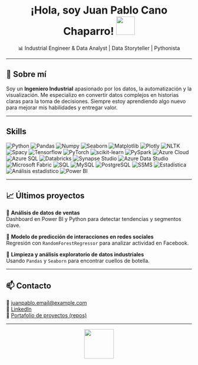 <h1 align="center">
  ¡Hola, soy Juan Pablo Cano Chaparro! <img src="https://cdn.pixabay.com/animation/2022/10/07/00/20/00-20-00-704_512.gif" width="50"/>
</h1>

<p align="center">
  📊 Industrial Engineer & Data Analyst | Data Storyteller | Pythonista
</p>

---

## 🚀 Sobre mí

Soy un **Ingeniero Industrial** apasionado por los datos, la automatización y la visualización. Me especializo en convertir datos complejos en historias claras para la toma de decisiones. Siempre estoy aprendiendo algo nuevo para mejorar mis habilidades y entregar valor.

---

## Skills

![Python](https://img.shields.io/badge/python-357ebd?style=for-the-badge&logo=python&logoColor=blue)
![Pandas](https://img.shields.io/badge/pandas-%23357ebd.svg?style=for-the-badge&logo=pandas&logoColor=white)
![Numpy](https://img.shields.io/badge/numpy-%23357ebd.svg?style=for-the-badge&logo=numpy&logoColor=white)
![Seaborn](https://img.shields.io/badge/Seaborn-357ebd?style=for-the-badge)
![Matplotlib](https://img.shields.io/badge/Matplotlib-357ebd?style=for-the-badge)
![Plotly](https://img.shields.io/badge/Plotly-357ebd?style=for-the-badge)
![NLTK](https://img.shields.io/badge/NLTK-357ebd?style=for-the-badge)
![Spacy](https://img.shields.io/badge/Spacy-357ebd?style=for-the-badge)
![Tensorflow](https://img.shields.io/badge/Tensorflow-%23357ebd.svg?style=for-the-badge&logo=tensorflow&logoColor=white)
![PyTorch](https://img.shields.io/badge/PyTorch-%23357ebd.svg?style=for-the-badge&logo=pytorch&logoColor=white)
![scikit-learn](https://img.shields.io/badge/scikit--learn-%23357ebd.svg?style=for-the-badge&logo=scikit-learn&logoColor=white)
![PySpark](https://img.shields.io/badge/PySpark-%23357ebd.svg?style=for-the-badge)
![Azure Cloud](https://img.shields.io/badge/Azure_Cloud-%23357ebd.svg?style=for-the-badge)
![Azure SQL](https://img.shields.io/badge/Azure_SQL-%23357ebd.svg?style=for-the-badge)
![Databricks](https://img.shields.io/badge/Databricks-%23357ebd.svg?style=for-the-badge)
![Synapse Studio](https://img.shields.io/badge/Synapse_Studio-%23357ebd.svg?style=for-the-badge)
![Azure Data Studio](https://img.shields.io/badge/Azure_Data_Studio-%23357ebd.svg?style=for-the-badge)
![Microsoft Fabric](https://img.shields.io/badge/Microsoft_Fabric-%23357ebd.svg?style=for-the-badge)
![SQL](https://img.shields.io/badge/SQL-%23357ebd.svg?style=for-the-badge)
![MySQL](https://img.shields.io/badge/MySQL-%23357ebd.svg?style=for-the-badge&logo=mysql&logoColor=white)
![PostgreSQL](https://img.shields.io/badge/PostgreSQL-%23357ebd.svg?style=for-the-badge&logo=postgresql&logoColor=white)
![SSMS](https://img.shields.io/badge/SSMS-%23357ebd.svg?style=for-the-badge)
![Estadística](https://img.shields.io/badge/Estad%C3%ADstica-%23357ebd.svg?style=for-the-badge)
![Análisis estadístico](https://img.shields.io/badge/An%C3%A1lisis_Estad%C3%ADstico-%23357ebd.svg?style=for-the-badge)
![Power BI](https://img.shields.io/badge/Power_BI-FFBE00?style=for-the-badge&logo=power-bi&logoColor=white)

---

## 📈 Últimos proyectos

🔹 **Análisis de datos de ventas**  
Dashboard en Power BI y Python para detectar tendencias y segmentos clave.

🔹 **Modelo de predicción de interacciones en redes sociales**  
Regresión con `RandomForestRegressor` para analizar actividad en Facebook.

🔹 **Limpieza y análisis exploratorio de datos industriales**  
Usando `Pandas` y `Seaborn` para encontrar cuellos de botella.

---

## 📫 Contacto

📧 juanpablo.email@example.com  
🔗 [LinkedIn](https://www.linkedin.com/in/juanpablocanochaparro)  
📂 [Portafolio de proyectos (repos)](https://github.com/TU_USUARIO_AQUÍ)

---

<p align="center">
  <img src="https://cdn.pixabay.com/animation/2022/10/07/00/20/00-20-00-704_512.gif" width="80"/>
</p>
